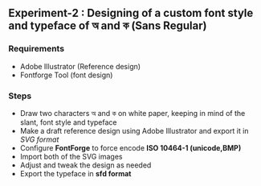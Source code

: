 ## Experiment-2 : Designing of a custom font style and typeface of অ  and ক (Sans Regular)

### Requirements
- Adobe Illustrator (Reference design)
- Fontforge Tool (font design)

### Steps
- Draw two characters অ and ক on white paper, keeping in mind of the slant, font style and typeface
- Make a draft reference design using Adobe Illustrator and export it in _SVG format_
- Configure **FontForge** to force encode **ISO 10464-1 (unicode,BMP)**
- Import both of the SVG images 
- Adjust and tweak the design as needed
- Export the typeface in **sfd format**
